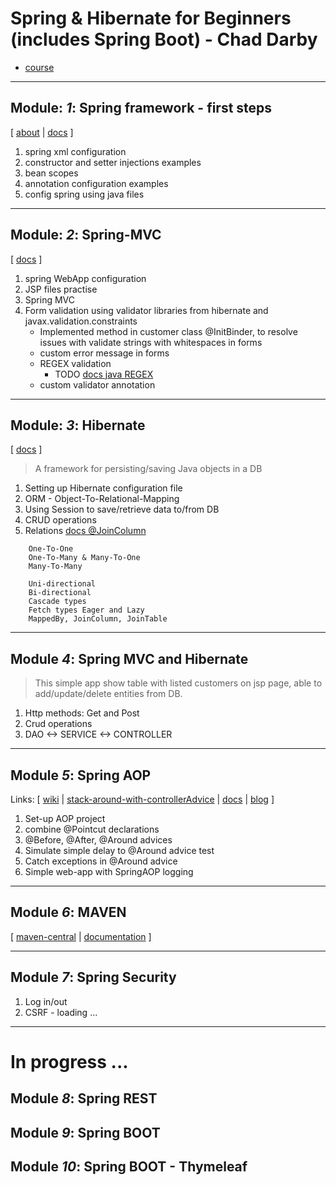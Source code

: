 # Spring & Hibernate for Beginners (includes Spring Boot) - Chad Darby
- [course](https://www.udemy.com/course/spring-hibernate-tutorial/)
***

## Module: _1_: Spring framework - first steps
[ 
[about](https://docs.spring.io/spring-framework/docs/current/spring-framework-reference/overview.html#overview) |
[docs](https://docs.spring.io/spring-framework/docs/current/spring-framework-reference/core.html#spring-core) 
 ]
1. spring xml configuration 
2. constructor and setter injections examples
3. bean scopes
4. annotation configuration examples
5. config spring using java files

***
## Module: _2_: Spring-MVC
[ 
[docs](https://docs.spring.io/spring-framework/docs/current/spring-framework-reference/web.html#spring-web)
 ]
1. spring WebApp configuration
2. JSP files practise
3. Spring MVC
4. Form validation using validator libraries from hibernate and javax.validation.constraints
    + Implemented method in customer class @InitBinder, to resolve issues with validate strings with whitespaces in forms
    + custom error message in forms
    + REGEX validation
        + TODO [docs java REGEX](https://docs.oracle.com/javase/tutorial/essential/regex/)
    + custom validator annotation 

***
## Module: _3_: Hibernate
[ 
[docs](https://hibernate.org/orm/documentation/5.4/)
 ]
>A framework for persisting/saving Java objects in a DB
1. Setting up Hibernate configuration file
2. ORM - Object-To-Relational-Mapping
3. Using Session to save/retrieve data to/from DB
4. CRUD operations 
5. Relations
        [docs @JoinColumn](https://docs.oracle.com/javaee/7/api/javax/persistence/JoinColumn.html#name--)
 ```
     One-To-One 
     One-To-Many & Many-To-One 
     Many-To-Many
 ```
 ```
     Uni-directional
     Bi-directional
     Cascade types
     Fetch types Eager and Lazy
     MappedBy, JoinColumn, JoinTable
 ```
*** 
## Module _4_: Spring MVC and Hibernate
>This simple app show table with listed customers on jsp page, 
able to add/update/delete entities from DB.
1. Http methods: Get and Post
2. Crud operations
3. DAO <-> SERVICE <-> CONTROLLER
        
***
## Module _5_: Spring AOP 
Links: 
[ 
[wiki](https://en.wikipedia.org/wiki/Aspect-oriented_programming) |
[stack-around-with-controllerAdvice](https://stackoverflow.com/questions/50702493/controlleradvice-not-working-when-around-is-present) |
[docs](https://docs.spring.io/spring-framework/docs/current/spring-framework-reference/core.html#aop) |
[blog](https://nullpointerexception.pl/jak-korzystac-ze-spring-aop/) 
 ]
 1. Set-up AOP project
 2. combine @Pointcut declarations
 3. @Before, @After, @Around advices
 4. Simulate simple delay to @Around advice test
 5. Catch exceptions in @Around advice
 6. Simple web-app with SpringAOP logging

***
## Module _6_: MAVEN
[ 
[maven-central](https://search.maven.org/) |
[documentation](https://maven.apache.org/guides/) 
 ]

***
## Module _7_: Spring Security 
 1. Log in/out 
 2. CSRF - loading ...
 
 
***
# In progress ... 

## Module _8_: Spring REST 
## Module _9_: Spring BOOT 
## Module _10_: Spring BOOT - Thymeleaf 
